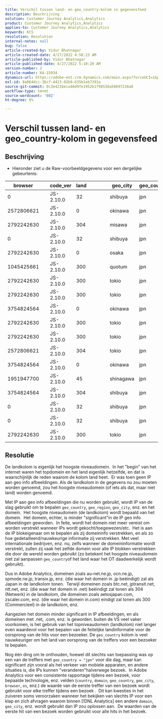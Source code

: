 ```yaml
---
title: Verschil tussen land- en geo_country-kolom in gegevensfeed
description: Beschrijving
solution: Customer Journey Analytics,Analytics
product: Customer Journey Analytics,Analytics
applies-to: Customer Journey Analytics,Analytics
keywords: KCS
resolution: Resolution
internal-notes: null
bug: false
article-created-by: Vidur Bhatnagar
article-created-date: 4/27/2022 4:58:23 AM
article-published-by: Vidur Bhatnagar
article-published-date: 4/27/2022 5:10:20 AM
version-number: 2
article-number: KA-15934
dynamics-url: https://adobe-ent.crm.dynamics.com/main.aspx?forceUCI=1&pagetype=entityrecord&etn=knowledgearticle&id=d82587a9-e6c5-ec11-a7b6-0022480a10ee
exl-id: 8a064dcc-3bcf-4423-92b9-635b1eb7391a
source-git-commit: 0c3e421beca46d9fe1952b1f98538a50697216a0
workflow-type: tm+mt
source-wordcount: '602'
ht-degree: 6%

---
```


# Verschil tussen land- en geo_country-kolom in gegevensfeed

## Beschrijving


- Hieronder ziet u de Raw-voorbeeldgegevens voor een dergelijke gebeurtenis:



| browser |   | code_ver | land |   |   |   | geo_city | geo_country |   |   |   |   |
| --- | --- | --- | --- | --- | --- | --- | --- | --- | --- | --- | --- | --- |
| 0 |   | JS-2.10.0 | 32 |   |   |   | shibuya | jpn |   |   |   |   |
| 2572806621 |   | JS-2.10.0 | 0 |   |   |   | okinawa | jpn |   |   |   |   |
| 2792242630 |   | JS-2.10.0 | 304 |   |   |   | misawa | jpn |   |   |   |   |
| 0 |   | JS-2.10.0 | 32 |   |   |   | shibuya | jpn |   |   |   |   |
| 2792242630 |   | JS-2.10.0 | 0 |   |   |   | osaka | jpn |   |   |   |   |
| 1045425661 |   | JS-2.10.0 | 300 |   |   |   | quotum | jpn |   |   |   |   |
| 2792242630 |   | JS-2.10.0 | 300 |   |   |   | tokio | jpn |   |   |   |   |
| 2792242630 |   | JS-2.10.0 | 300 |   |   |   | tokio | jpn |   |   |   |   |
| 3754824564 |   | JS-2.10.0 | 0 |   |   |   | okinawa | jpn |   |   |   |   |
| 2792242630 |   | JS-2.10.0 | 300 |   |   |   | tokio | jpn |   |   |   |   |
| 2792242630 |   | JS-2.10.0 | 300 |   |   |   | tokio | jpn |   |   |   |   |
| 2572806621 |   | JS-2.10.0 | 304 |   |   |   | tokio | jpn |   |   |   |   |
| 3754824564 |   | JS-2.10.0 | 0 |   |   |   | okinawa | jpn |   |   |   |   |
| 1951947700 |   | JS-2.10.0 | 45 |   |   |   | shinagawa | jpn |   |   |   |   |
| 3754824564 |   | JS-2.10.0 | 304 |   |   |   | shibuya | jpn |   |   |   |   |
| 0 |   | JS-2.10.0 | 32 |   |   |   | shibuya | jpn |   |   |   |   |
| 0 |   | JS-2.10.0 | 32 |   |   |   | shibuya | jpn |   |   |   |   |
| 2792242630 |   | JS-2.10.0 | 300 |   |   |   | tokio | jpn |   |   |   |   |





## Resolutie


De landkolom is eigenlijk het hoogste niveaudomein.  In het &quot;begin&quot; van het internet waren het topdomein en het land eigenlijk hetzelfde, en dat is waarschijnlijk de reden waarom de kolom land heet.  Er was toen geen IP aan geo info afbeeldingen. Als de landkolom in de gegevens nu zou moeten worden genoemd, zou het hoogste niveaudomein (of iets als dat, maar niet land) worden genoemd.

Met IP aan geo info afbeeldingen die nu worden gebruikt, wordt IP van de slag gebruikt om te bepalen `geo_country`, `geo_region`, `geo_city`, enz. en het domein.  Het hoogste niveaudomein (de landkolom) wordt bepaald van het domein.  Het domein, echter, is minder &quot;significant&quot;in de IP geo info afbeeldingen geworden.  In feite, wordt het domein niet meer vereist om worden verstrekt wanneer IPs wordt gekocht/toegewezen/etc.  Het is aan de IP blokeigenaar om te bepalen als zij domeininfo verstrekken, en als zo hoe gedetailleerd/nauwkeurige informatie zij verstrekken. Met veel internationale bedrijven, enz. nu, zelfs wanneer de domeininformatie wordt verstrekt, zullen zij vaak het zelfde domein voor alle IP blokken verstrekken die door de wereld worden gebruikt (zo betekent het hoogste niveaudomein niet zal aanpassen `geo_country`of het land waar het OT daadwerkelijk wordt gebruikt).

Dus in Adobe Analytics, domeinen zoals au-net.ne.jp, ocn.ne.jp, spmode.ne.jp, transix.jp, enz. (die waar het domein in .jp beëindigt) zal als Japan in de landkolom tonen.  Terwijl domeinen zoals btc.net, jptransit.net, ntt.net, enz. (die waar het domein in .net) beëindigt zal tonen als 304 (Netwerk) in de landkolom, die domeinen zoals aetosjapan.com, zscaler.com, enz. (die waar het domein in.com) eindigt zal tonen als 300 (Commercieel) in de landkolom, enz.

Aangezien het domein minder significant in IP afbeeldingen, en als domeinen met .net, .com, enz. is geworden. buiten de VS veel vaker voorkomen, is het gebruik van het topniveaudomein (landkolom) niet langer even waardevol voor het bepalen van de feitelijke landinformatie voor de oorsprong van de hits voor een bezoeker. De `geo_country` kolom is veel nauwkeuriger om het land van oorsprong van de treffers voor een bezoeker te bepalen.

Nog één ding om te onthouden, hoewel dit slechts van toepassing was op een van de treffers met `geo_country = "jpn"` voor die dag, maar kan significant zijn vooral als het verkeer van mobiele apparaten, en andere situaties is, die IPs kunnen &quot;veranderen&quot;halverwege bezoek.  In Adobe Analytics voor een consistente rapportage tijdens een bezoek, voor bepaalde technologie, enz. velden (`country`, `domain`, `geo_country`, `geo_city`, `browser`, `os`, enz.) de waarde van de eerste treffer van een bezoek wordt gebruikt voor elke treffer tijdens een bezoek .  Dit kan kwesties in het zuiveren soms veroorzaken wanneer het bekijken van slechts IP voor een klap en zich afvragen waarom binnen [!DNL Analytics] een andere `domain`, `geo_city`, enz. wordt gebruikt dan IP zou oplossen aan.  De waarden van de eerste hit van een bezoek worden gebruikt voor alle hits in het bezoek.
